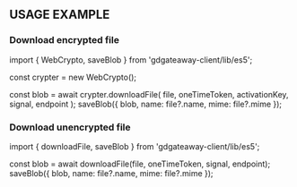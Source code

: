 ## USAGE EXAMPLE

### Download encrypted file

import { WebCrypto, saveBlob } from 'gdgateaway-client/lib/es5';

const crypter = new WebCrypto();

const blob = await crypter.downloadFile(
    file,
    oneTimeToken,
    activationKey,
    signal,
    endpoint
);
saveBlob({ blob, name: file?.name, mime: file?.mime });

### Download unencrypted file

import { downloadFile, saveBlob } from 'gdgateaway-client/lib/es5';

const blob = await downloadFile(file, oneTimeToken, signal, endpoint);
saveBlob({ blob, name: file?.name, mime: file?.mime });